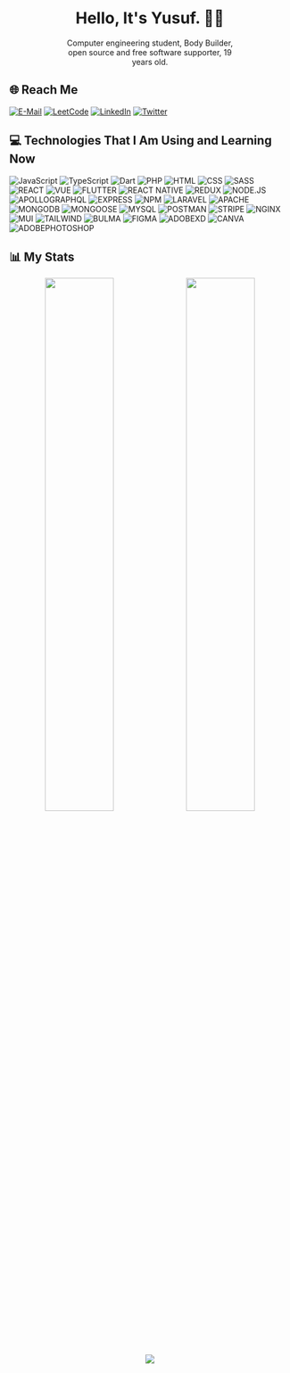 <h1 align="center">Hello, It's Yusuf. 👋🏻</h1>
<p style="margin-left: 20%; margin-right: 20%" align="center">Computer engineering student, Body Builder, open source and free software supporter, 19 years old.
</p>

## 🌐 Reach Me

[![E-Mail](https://img.shields.io/badge/email-D14836?style=for-the-badge&logo=gmail&logoColor=white)](mailto:yusufkaraasln@gmail.com)
[![LeetCode](https://img.shields.io/badge/-LeetCode-FFA116?style=for-the-badge&logo=LeetCode&logoColor=black)](https://www.codewars.com/users/yusufkaraasln)
[![LinkedIn](https://img.shields.io/badge/LinkedIn-%230077B5.svg?logo=linkedin&logoColor=white&style=for-the-badge)](https://linkedin.com/in/yusufkaraasln)
[![Twitter](https://img.shields.io/badge/Twitter-%231DA1F2.svg?logo=Twitter&logoColor=white&style=for-the-badge)](https://twitter.com/yusufkaraasln)


## 💻 Technologies That I Am Using and Learning Now

![JavaScript](https://img.shields.io/badge/javascript-242526.svg?style=for-the-badge&logo=javascript&logoColor=yellow)
![TypeScript](https://img.shields.io/badge/typescript-242526.svg?style=for-the-badge&logo=typescript&logoColor=1FA3C1)
![Dart](https://img.shields.io/badge/dart-242526.svg?style=for-the-badge&logo=dart&logoColor=0175C2)
![PHP](https://img.shields.io/badge/php-242526.svg?style=for-the-badge&logo=php&logoColor=#777BB4)
![HTML](https://img.shields.io/badge/html5-242526.svg?style=for-the-badge&logo=html5&logoColor=#E34F26)
![CSS](https://img.shields.io/badge/css3-242526.svg?style=for-the-badge&logo=css3&logoColor=1572B6)
![SASS](https://img.shields.io/badge/SASS-242526.svg?style=for-the-badge&logo=SASS&logoColor=#CC6699)
![REACT](https://img.shields.io/badge/REACT-242526.svg?style=for-the-badge&logo=REACT&logoColor=#61DAFB)
![VUE](https://img.shields.io/badge/VUE-242526.svg?style=for-the-badge&logo=VUE.JS&logoColor=4FC08D)
![FLUTTER](https://img.shields.io/badge/FLUTTER-242526.svg?style=for-the-badge&logo=FLUTTER&logoColor=02569B)
![REACT NATIVE](https://img.shields.io/badge/REACT_NATIVE-242526.svg?style=for-the-badge&logo=REACT&logoColor=#61DAFB)
![REDUX](https://img.shields.io/badge/REDUX-242526.svg?style=for-the-badge&logo=REDUX&logoColor=764ABC)
![NODE.JS](https://img.shields.io/badge/NODE.JS-242526.svg?style=for-the-badge&logo=NODE.JS&logoColor=339933)
![APOLLOGRAPHQL](https://img.shields.io/badge/APOLLO-242526.svg?style=for-the-badge&logo=APOLLOGRAPHQL&logoColor=339933)
![EXPRESS](https://img.shields.io/badge/EXPRESS-242526.svg?style=for-the-badge&logo=EXPRESS&logoColor=FFF)
![NPM](https://img.shields.io/badge/NPM-242526.svg?style=for-the-badge&logo=NPM&logoColor=FFF)
![LARAVEL](https://img.shields.io/badge/LARAVEL-242526.svg?style=for-the-badge&logo=LARAVEL&logoColor=#FF2D20)
![APACHE](https://img.shields.io/badge/APACHE-242526.svg?style=for-the-badge&logo=APACHE&logoColor=D22128)
![MONGODB](https://img.shields.io/badge/MONGODB-242526.svg?style=for-the-badge&logo=MONGODB&logoColor=#47A248)
![MONGOOSE](https://img.shields.io/badge/MONGOOSE-242526.svg?style=for-the-badge&logo=MONGODB&logoColor=#47A248)
![MYSQL](https://img.shields.io/badge/MYSQL-242526.svg?style=for-the-badge&logo=MYSQL&logoColor=#4479A1)
![POSTMAN](https://img.shields.io/badge/POSTMAN-242526.svg?style=for-the-badge&logo=POSTMAN&logoColor=#FF6C37)
![STRIPE](https://img.shields.io/badge/STRIPE-242526.svg?style=for-the-badge&logo=STRIPE&logoColor=008CDD)
![NGINX](https://img.shields.io/badge/NGINX-242526.svg?style=for-the-badge&logo=NGINX&logoColor=009639)
![MUI](https://img.shields.io/badge/MATERIAL_UI-242526.svg?style=for-the-badge&logo=MUI&logoColor=007FFF)
![TAILWIND](https://img.shields.io/badge/TAILWIND-242526.svg?style=for-the-badge&logo=TAILWIND&logoColor=06B6D4)
![BULMA](https://img.shields.io/badge/BULMA-242526.svg?style=for-the-badge&logo=BULMA&logoColor=#00D1B2)
![FIGMA](https://img.shields.io/badge/FIGMA-242526.svg?style=for-the-badge&logo=FIGMA&logoColor=#F24E1E)
![ADOBEXD](https://img.shields.io/badge/ADOBE_XD-242526.svg?style=for-the-badge&logo=ADOBEXD&logoColor=#FF61F6)
![CANVA](https://img.shields.io/badge/CANVA-242526.svg?style=for-the-badge&logo=CANVA&logoColor=#00C4CC)
![ADOBEPHOTOSHOP](https://img.shields.io/badge/ADOBE_PHOTOSHOP-242526.svg?style=for-the-badge&logo=ADOBEPHOTOSHOP&logoColor=#31A8FF)









## 📊 My Stats

<p align="center">
<img width="49.5%" src="https://github-readme-stats.vercel.app/api?username=yusufkaraasln&theme=default&hide_border=false&include_all_commits=true&count_private=true">

<img width="49.5%" src="https://github-readme-streak-stats.herokuapp.com/?user=yusufkaraasln&theme=default&hide_border=false">

<img align="center" src="https://github-readme-stats.vercel.app/api/top-langs/?username=yusufkaraasln&theme=default&hide_border=false&include_all_commits=true&count_private=true&layout=compact">

</p>

